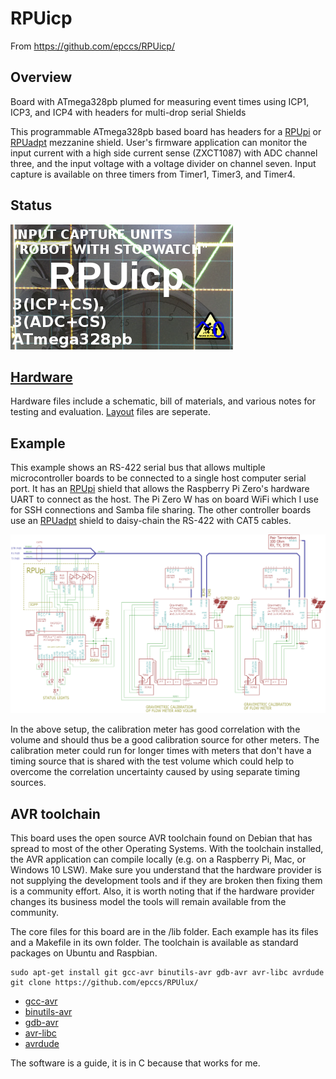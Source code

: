 # RPUicp

From <https://github.com/epccs/RPUicp/>

## Overview

Board with ATmega328pb plumed for measuring event times using ICP1, ICP3, and ICP4 with headers for multi-drop serial Shields

This programmable ATmega328pb based board has headers for a [RPUpi] or [RPUadpt] mezzanine shield. User's firmware application can monitor the input current with a high side current sense (ZXCT1087) with ADC channel three, and the input voltage with a voltage divider on channel seven. Input capture is available on three timers from Timer1, Timer3, and Timer4.  

[RPUpi]: https://github.com/epccs/RPUpi/
[RPUadpt]: https://github.com/epccs/RPUadpt/


## Status

![Status](./Hardware/status_icon.png "Status")

## [Hardware](./Hardware)

Hardware files include a schematic, bill of materials, and various notes for testing and evaluation. [Layout] files are seperate.

[Layout]: https://github.com/epccs/Eagle/


## Example

This example shows an RS-422 serial bus that allows multiple microcontroller boards to be connected to a single host computer serial port. It has an [RPUpi] shield that allows the Raspberry Pi Zero's hardware UART to connect as the host. The Pi Zero W has on board WiFi which I use for SSH connections and Samba file sharing. The other controller boards use an [RPUadpt] shield to daisy-chain the RS-422 with CAT5 cables. 

![MultiDrop](./Hardware/Documents/MultiDrop.png "RPUicp MultiDrop")

In the above setup, the calibration meter has good correlation with the volume and should thus be a good calibration source for other meters. The calibration meter could run for longer times with meters that don't have a timing source that is shared with the test volume which could help to overcome the correlation uncertainty caused by using separate timing sources.


## AVR toolchain

This board uses the open source AVR toolchain found on Debian that has spread to most of the other Operating Systems. With the toolchain installed, the AVR application can compile locally (e.g. on a Raspberry Pi, Mac, or Windows 10 LSW). Make sure you understand that the hardware provider is not supplying the development tools and if they are broken then fixing them is a community effort. Also, it is worth noting that if the hardware provider changes its business model the tools will remain available from the community.

The core files for this board are in the /lib folder. Each example has its files and a Makefile in its own folder. The toolchain is available as standard packages on Ubuntu and Raspbian. 

```
sudo apt-get install git gcc-avr binutils-avr gdb-avr avr-libc avrdude
git clone https://github.com/epccs/RPUlux/
```

* [gcc-avr](http://packages.ubuntu.com/search?keywords=gcc-avr)
* [binutils-avr](http://packages.ubuntu.com/search?keywords=binutils-avr)
* [gdb-avr](http://packages.ubuntu.com/search?keywords=gdb-avr)
* [avr-libc](http://packages.ubuntu.com/search?keywords=avr-libc)
* [avrdude](http://packages.ubuntu.com/search?keywords=avrdude)

The software is a guide, it is in C because that works for me.
